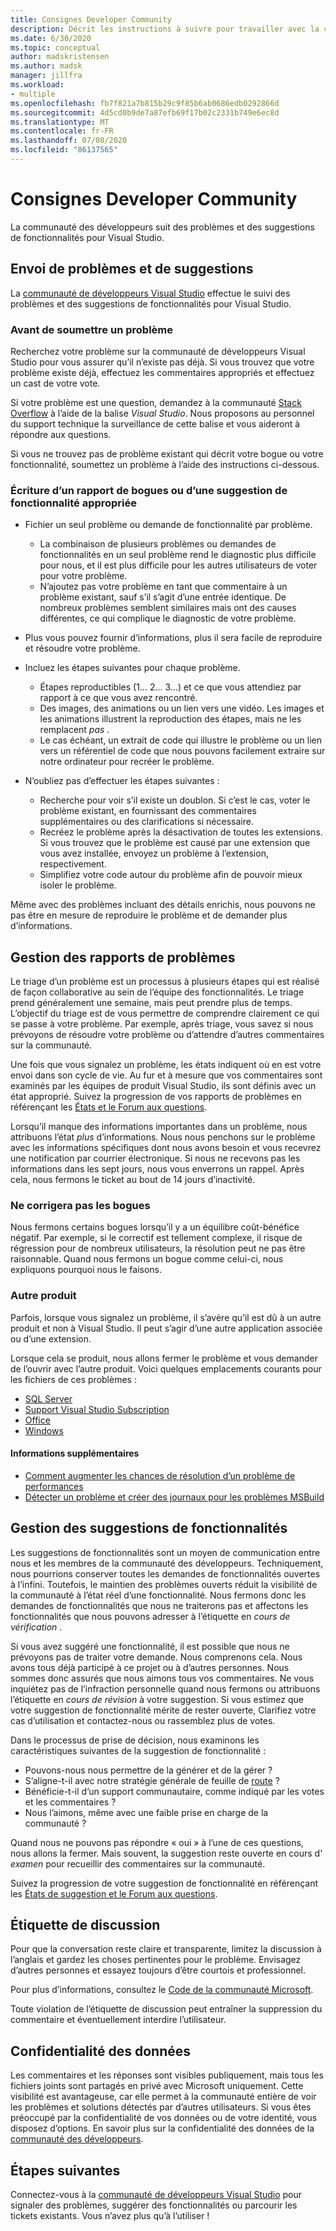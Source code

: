 ```yaml
---
title: Consignes Developer Community
description: Décrit les instructions à suivre pour travailler avec la communauté de développeurs Visual Studio.
ms.date: 6/30/2020
ms.topic: conceptual
author: madskristensen
ms.author: madsk
manager: jillfra
ms.workload:
- multiple
ms.openlocfilehash: fb7f821a7b815b29c9f85b6ab0686edb0292866d
ms.sourcegitcommit: 4d5cd0b9de7a87efb69f17b02c2331b749e6ec8d
ms.translationtype: MT
ms.contentlocale: fr-FR
ms.lasthandoff: 07/08/2020
ms.locfileid: "86137565"
---
```

# <a name="developer-community-guidelines"></a>Consignes Developer Community

La communauté des développeurs suit des problèmes et des suggestions de fonctionnalités pour Visual Studio.

## <a name="submitting-problems-and-suggestions"></a>Envoi de problèmes et de suggestions

La [communauté de développeurs Visual Studio](https://developercommunity.visualstudio.com/) effectue le suivi des problèmes et des suggestions de fonctionnalités pour Visual Studio.

### <a name="before-submitting-an-issue"></a>Avant de soumettre un problème

Recherchez votre problème sur la communauté de développeurs Visual Studio pour vous assurer qu’il n’existe pas déjà. Si vous trouvez que votre problème existe déjà, effectuez les commentaires appropriés et effectuez un cast de votre vote.

Si votre problème est une question, demandez à la communauté [Stack Overflow](https://stackoverflow.com/questions/tagged/visual-studio?tab=Newest) à l’aide de la balise _Visual Studio_. Nous proposons au personnel du support technique la surveillance de cette balise et vous aideront à répondre aux questions.

Si vous ne trouvez pas de problème existant qui décrit votre bogue ou votre fonctionnalité, soumettez un problème à l’aide des instructions ci-dessous.

### <a name="writing-a-good-bug-report-or-feature-suggestion"></a>Écriture d’un rapport de bogues ou d’une suggestion de fonctionnalité appropriée

- Fichier un seul problème ou demande de fonctionnalité par problème.

  - La combinaison de plusieurs problèmes ou demandes de fonctionnalités en un seul problème rend le diagnostic plus difficile pour nous, et il est plus difficile pour les autres utilisateurs de voter pour votre problème.
  - N’ajoutez pas votre problème en tant que commentaire à un problème existant, sauf s’il s’agit d’une entrée identique. De nombreux problèmes semblent similaires mais ont des causes différentes, ce qui complique le diagnostic de votre problème.

- Plus vous pouvez fournir d’informations, plus il sera facile de reproduire et résoudre votre problème.
- Incluez les étapes suivantes pour chaque problème.

  - Étapes reproductibles (1... 2... 3...) et ce que vous attendiez par rapport à ce que vous avez rencontré.
  - Des images, des animations ou un lien vers une vidéo. Les images et les animations illustrent la reproduction des étapes, mais ne les remplacent _pas_ .
  - Le cas échéant, un extrait de code qui illustre le problème ou un lien vers un référentiel de code que nous pouvons facilement extraire sur notre ordinateur pour recréer le problème.

- N’oubliez pas d’effectuer les étapes suivantes :

  - Recherche pour voir s’il existe un doublon. Si c’est le cas, voter le problème existant, en fournissant des commentaires supplémentaires ou des clarifications si nécessaire.
  - Recréez le problème après la désactivation de toutes les extensions. Si vous trouvez que le problème est causé par une extension que vous avez installée, envoyez un problème à l’extension, respectivement.
  - Simplifiez votre code autour du problème afin de pouvoir mieux isoler le problème.

Même avec des problèmes incluant des détails enrichis, nous pouvons ne pas être en mesure de reproduire le problème et de demander plus d’informations.

## <a name="managing-problem-reports"></a>Gestion des rapports de problèmes

Le triage d’un problème est un processus à plusieurs étapes qui est réalisé de façon collaborative au sein de l’équipe des fonctionnalités. Le triage prend généralement une semaine, mais peut prendre plus de temps. L’objectif du triage est de vous permettre de comprendre clairement ce qui se passe à votre problème. Par exemple, après triage, vous savez si nous prévoyons de résoudre votre problème ou d’attendre d’autres commentaires sur la communauté.

Une fois que vous signalez un problème, les états indiquent où en est votre envoi dans son cycle de vie. Au fur et à mesure que vos commentaires sont examinés par les équipes de produit Visual Studio, ils sont définis avec un état approprié. Suivez la progression de vos rapports de problèmes en référençant les [États et le Forum aux questions](https://docs.microsoft.com/visualstudio/ide/report-a-problem).

Lorsqu’il manque des informations importantes dans un problème, nous attribuons l’état _plus_ d’informations. Nous nous penchons sur le problème avec les informations spécifiques dont nous avons besoin et vous recevrez une notification par courrier électronique. Si nous ne recevons pas les informations dans les sept jours, nous vous enverrons un rappel. Après cela, nous fermons le ticket au bout de 14 jours d’inactivité.

### <a name="wont-fix-bugs"></a>Ne corrigera pas les bogues

Nous fermons certains bogues lorsqu’il y a un équilibre coût-bénéfice négatif. Par exemple, si le correctif est tellement complexe, il risque de régression pour de nombreux utilisateurs, la résolution peut ne pas être raisonnable. Quand nous fermons un bogue comme celui-ci, nous expliquons pourquoi nous le faisons.

### <a name="other-product"></a>Autre produit

Parfois, lorsque vous signalez un problème, il s’avère qu’il est dû à un autre produit et non à Visual Studio. Il peut s’agir d’une autre application associée ou d’une extension. 

Lorsque cela se produit, nous allons fermer le problème et vous demander de l’ouvrir avec l’autre produit. Voici quelques emplacements courants pour les fichiers de ces problèmes :

* [SQL Server](https://feedback.azure.com/forums/908035-sql-server)
* [Support Visual Studio Subscription](https://feedback.azure.com/forums/908035-sql-server)
* [Office](https://support.office.com/article/how-do-i-give-feedback-on-microsoft-office-2b102d44-b43f-4dd2-9ff4-23cf144cfb11)
* [Windows](https://support.microsoft.com/help/4021566/windows-10-send-feedback-to-microsoft-with-feedback-hub-app)

#### <a name="additional-information"></a>Informations supplémentaires

- [Comment augmenter les chances de résolution d’un problème de performances](https://docs.microsoft.com/visualstudio/ide/how-to-increase-chances-of-performance-issue-being-fixed)
- [Détecter un problème et créer des journaux pour les problèmes MSBuild](https://docs.microsoft.com/visualstudio/ide/msbuild-logs)

## <a name="managing-feature-suggestions"></a>Gestion des suggestions de fonctionnalités

Les suggestions de fonctionnalités sont un moyen de communication entre nous et les membres de la communauté des développeurs. Techniquement, nous pourrions conserver toutes les demandes de fonctionnalités ouvertes à l’infini. Toutefois, le maintien des problèmes ouverts réduit la visibilité de la communauté à l’état réel d’une fonctionnalité. Nous fermons donc les demandes de fonctionnalités que nous ne traiterons pas et affectons les fonctionnalités que nous pouvons adresser à l’étiquette en _cours de vérification_ .

Si vous avez suggéré une fonctionnalité, il est possible que nous ne prévoyons pas de traiter votre demande. Nous comprenons cela. Nous avons tous déjà participé à ce projet ou à d’autres personnes. Nous sommes donc assurés que nous aimons tous vos commentaires. Ne vous inquiétez pas de l’infraction personnelle quand nous fermons ou attribuons l’étiquette en _cours de révision_ à votre suggestion. Si vous estimez que votre suggestion de fonctionnalité mérite de rester ouverte, Clarifiez votre cas d’utilisation et contactez-nous ou rassemblez plus de votes.

Dans le processus de prise de décision, nous examinons les caractéristiques suivantes de la suggestion de fonctionnalité :

- Pouvons-nous nous permettre de la générer et de la gérer ?
- S’aligne-t-il avec notre stratégie générale de feuille de [route](https://docs.microsoft.com/visualstudio/productinfo/vs-roadmap) ?
- Bénéficie-t-il d’un support communautaire, comme indiqué par les votes et les commentaires ?
- Nous l’aimons, même avec une faible prise en charge de la communauté ?

Quand nous ne pouvons pas répondre « oui » à l’une de ces questions, nous allons la fermer. Mais souvent, la suggestion reste ouverte en cours d' _examen_ pour recueillir des commentaires sur la communauté.

Suivez la progression de votre suggestion de fonctionnalité en référençant les [États de suggestion et le Forum aux questions](https://docs.microsoft.com/visualstudio/ide/report-a-problem).

## <a name="discussion-etiquette"></a>Étiquette de discussion

Pour que la conversation reste claire et transparente, limitez la discussion à l’anglais et gardez les choses pertinentes pour le problème. Envisagez d’autres personnes et essayez toujours d’être courtois et professionnel.

Pour plus d’informations, consultez le [Code de la communauté Microsoft](https://answers.microsoft.com/en-us/page/codeofconduct).

Toute violation de l’étiquette de discussion peut entraîner la suppression du commentaire et éventuellement interdire l’utilisateur.

## <a name="data-privacy"></a>Confidentialité des données

Les commentaires et les réponses sont visibles publiquement, mais tous les fichiers joints sont partagés en privé avec Microsoft uniquement. Cette visibilité est avantageuse, car elle permet à la communauté entière de voir les problèmes et solutions détectés par d’autres utilisateurs. Si vous êtes préoccupé par la confidentialité de vos données ou de votre identité, vous disposez d’options. En savoir plus sur la confidentialité des données de la [communauté des développeurs](https://docs.microsoft.com/visualstudio/ide/developer-community-privacy).

## <a name="next-steps"></a>Étapes suivantes

Connectez-vous à la [communauté de développeurs Visual Studio](https://developercommunity.visualstudio.com/) pour signaler des problèmes, suggérer des fonctionnalités ou parcourir les tickets existants. Vous n’avez plus qu’à l’utiliser !
